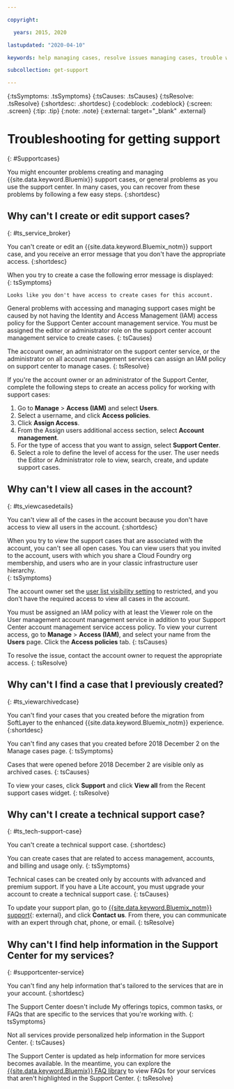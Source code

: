 ```yaml
---

copyright:

  years: 2015, 2020

lastupdated: "2020-04-10"

keywords: help managing cases, resolve issues managing cases, trouble working with cases, support center, help support center, resolve issues support center, help getting support, help support 

subcollection: get-support

---
```



{:tsSymptoms: .tsSymptoms}
{:tsCauses: .tsCauses}
{:tsResolve: .tsResolve}
{:shortdesc: .shortdesc}
{:codeblock: .codeblock}
{:screen: .screen}
{:tip: .tip}
{:note: .note}
{:external: target="_blank" .external}


# Troubleshooting for getting support
{: #Supportcases}

You might encounter problems creating and managing {{site.data.keyword.Bluemix}} support cases, or general problems as you use the support center. In many cases, you can recover from these problems by following a few easy steps.
{:shortdesc}

## Why can't I create or edit support cases? 
{: #ts_service_broker}

You can't create or edit an {{site.data.keyword.Bluemix_notm}} support case, and you receive an error message that you don't have the appropriate access. 
{:shortdesc}

When you try to create a case the following error message is displayed:   
{: tsSymptoms}

`Looks like you don't have access to create cases for this account.`

General problems with accessing and managing support cases might be caused by 
not having the Identity and Access Management (IAM) access policy for the Support Center account management service. You must be assigned the editor or administrator role on the support center account management service to create cases. 
{: tsCauses}

The account owner, an administrator on the support center service, or the administrator on all account management services can assign an IAM policy on support center to manage cases. 
{: tsResolve}

If you're the account owner or an administrator of the Support Center, complete the following steps to create an access policy for working with support cases:

1. Go to **Manage** > **Access (IAM)** and select **Users**.
1. Select a username, and click **Access policies**. 
1. Click **Assign Access**. 
1. From the Assign users additional access section, select **Account management**.
1. For the type of access that you want to assign, select **Support Center**. 
1. Select a role to define the level of access for the user. The user needs the Editor or Administrator role to view, search, create, and update support cases. 


## Why can't I view all cases in the account?
{: #ts_viewcasedetails}

You can't view all of the cases in the account because you don't have access to view all users in the account. 
{:shortdesc}

When you try to view the support cases that are associated with the account, you can't see all open cases. You can view users that you invited to the account, users with which you share a Cloud Foundry org membership, and users who are in your classic infrastructure user hierarchy.  
{: tsSymptoms}

The account owner set the [user list visibility setting](/docs/iam?topic=iam-userlistview#userlistview) to restricted, and you don't have the required access to view all cases in the account. 

You must be assigned an IAM policy with at least the Viewer role on the User management account management service in addition to your Support Center account management service access policy. To view your current access, go to **Manage** > **Access (IAM)**, and select your name from the **Users** page. Click the **Access policies** tab. 
{: tsCauses}

To resolve the issue, contact the account owner to request the appropriate access. 
{: tsResolve}


## Why can't I find a case that I previously created? 
{: #ts_viewarchivedcase}

You can't find your cases that you created before the migration from SoftLayer to the enhanced {{site.data.keyword.Bluemix_notm}} experience. 
{:shortdesc}

You can't find any cases that you created before 2018 December 2 on the Manage cases page. 
{: tsSymptoms}

Cases that were opened before 2018 December 2 are visible only as archived cases.
{: tsCauses}

To view your cases, click **Support** and click **View all** from the Recent support cases widget.
{: tsResolve} 


## Why can't I create a technical support case? 
{: #ts_tech-support-case}

You can't create a technical support case.
{:shortdesc}

You can create cases that are related to access management, accounts, and billing and usage only. 
{: tsSymptoms}

Technical cases can be created only by accounts with advanced and premium support. If you have a Lite account, you must upgrade your account to create a technical support case. 
{: tsCauses}

To update your support plan, go to [{{site.data.keyword.Bluemix_notm}} support](https://www.ibm.com/cloud/support){: external}, and click **Contact us**. From there, you can communicate with an expert through chat, phone, or email.
{: tsResolve}


## Why can't I find help information in the Support Center for my services? 
{: #supportcenter-service}

You can't find any help information that's tailored to the services that are in your account. 
{:shortdesc}

The Support Center doesn't include My offerings topics, common tasks, or FAQs that are specific to the services that you're working with. 
{: tsSymptoms}

Not all services provide personalized help information in the Support Center. 
{: tsCauses}

The Support Center is updated as help information for more services becomes available. In the meantime, you can explore the [{{site.data.keyword.Bluemix}} FAQ library](https://cloud.ibm.com/docs/faqs) to view FAQs for your services that aren't highlighted in the Support Center.
{: tsResolve}
